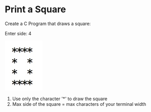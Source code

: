 # Print a Square

Create a C Program that draws a square:

Enter side: 4

![Square](square.jpeg)

1. Use only the character '*' to draw the square
2. Max side of the square = max characters of your terminal width
